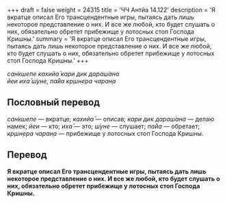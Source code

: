 +++
draft = false
weight = 24315
title = 'ЧЧ Антйа 14.122'
description = 'Я вкратце описал Его трансцендентные игры, пытаясь дать лишь некоторое представление о них. И все же любой, кто будет слушать о них, обязательно обретет прибежище у лотосных стоп Господа Кришны.'
summary = 'Я вкратце описал Его трансцендентные игры, пытаясь дать лишь некоторое представление о них. И все же любой, кто будет слушать о них, обязательно обретет прибежище у лотосных стоп Господа Кришны.'
+++

_сан̇кшепе кахийа̄ кари дик дараш́ана  
йеи иха̄ ш́уне, па̄йа кр̣шн̣ера чаран̣а_

## Пословный перевод

_сан̇кшепе_ — вкратце; _кахийа̄_ — описав; _кари_ _дик_ _дараш́ана_ — делаю намек; _йеи_ — кто; _иха̄_ — это; _ш́уне_ — слушает; _па̄йа_ — обретает; _кр̣шн̣ера_ _чаран̣а_ — прибежище у лотосных стоп Господа Кришны.

## Перевод

**Я вкратце описал Его трансцендентные игры, пытаясь дать лишь некоторое представление о них. И все же любой, кто будет слушать о них, обязательно обретет прибежище у лотосных стоп Господа Кришны.**
